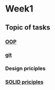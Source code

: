 # Week1
## Topic of tasks
### [OOP](https://www.javatpoint.com/java-oops-concepts)
### [git](https://git-scm.com/docs/gittutorial)
### Design priciples
### [SOLID priciples](https://github.com/eagledev-am/solid-principles)
